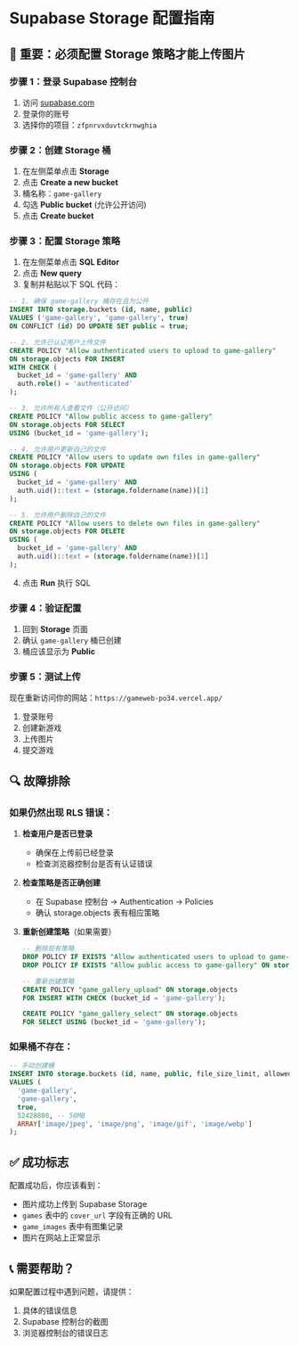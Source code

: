 # Supabase Storage 配置指南

## 🚨 重要：必须配置 Storage 策略才能上传图片

### 步骤 1：登录 Supabase 控制台

1. 访问 [supabase.com](https://supabase.com)
2. 登录你的账号
3. 选择你的项目：`zfpnrvxduvtckrnwghia`

### 步骤 2：创建 Storage 桶

1. 在左侧菜单点击 **Storage**
2. 点击 **Create a new bucket**
3. 桶名称：`game-gallery`
4. 勾选 **Public bucket** (允许公开访问)
5. 点击 **Create bucket**

### 步骤 3：配置 Storage 策略

1. 在左侧菜单点击 **SQL Editor**
2. 点击 **New query**
3. 复制并粘贴以下 SQL 代码：

```sql
-- 1. 确保 game-gallery 桶存在且为公开
INSERT INTO storage.buckets (id, name, public)
VALUES ('game-gallery', 'game-gallery', true)
ON CONFLICT (id) DO UPDATE SET public = true;

-- 2. 允许已认证用户上传文件
CREATE POLICY "Allow authenticated users to upload to game-gallery" 
ON storage.objects FOR INSERT 
WITH CHECK (
  bucket_id = 'game-gallery' AND 
  auth.role() = 'authenticated'
);

-- 3. 允许所有人查看文件（公开访问）
CREATE POLICY "Allow public access to game-gallery" 
ON storage.objects FOR SELECT 
USING (bucket_id = 'game-gallery');

-- 4. 允许用户更新自己的文件
CREATE POLICY "Allow users to update own files in game-gallery" 
ON storage.objects FOR UPDATE 
USING (
  bucket_id = 'game-gallery' AND 
  auth.uid()::text = (storage.foldername(name))[1]
);

-- 5. 允许用户删除自己的文件
CREATE POLICY "Allow users to delete own files in game-gallery" 
ON storage.objects FOR DELETE 
USING (
  bucket_id = 'game-gallery' AND 
  auth.uid()::text = (storage.foldername(name))[1]
);
```

4. 点击 **Run** 执行 SQL

### 步骤 4：验证配置

1. 回到 **Storage** 页面
2. 确认 `game-gallery` 桶已创建
3. 桶应该显示为 **Public**

### 步骤 5：测试上传

现在重新访问你的网站：`https://gameweb-po34.vercel.app/`

1. 登录账号
2. 创建新游戏
3. 上传图片
4. 提交游戏

## 🔍 故障排除

### 如果仍然出现 RLS 错误：

1. **检查用户是否已登录**
   - 确保在上传前已经登录
   - 检查浏览器控制台是否有认证错误

2. **检查策略是否正确创建**
   - 在 Supabase 控制台 → Authentication → Policies
   - 确认 storage.objects 表有相应策略

3. **重新创建策略**（如果需要）
   ```sql
   -- 删除现有策略
   DROP POLICY IF EXISTS "Allow authenticated users to upload to game-gallery" ON storage.objects;
   DROP POLICY IF EXISTS "Allow public access to game-gallery" ON storage.objects;
   
   -- 重新创建策略
   CREATE POLICY "game_gallery_upload" ON storage.objects
   FOR INSERT WITH CHECK (bucket_id = 'game-gallery');
   
   CREATE POLICY "game_gallery_select" ON storage.objects
   FOR SELECT USING (bucket_id = 'game-gallery');
   ```

### 如果桶不存在：

```sql
-- 手动创建桶
INSERT INTO storage.buckets (id, name, public, file_size_limit, allowed_mime_types)
VALUES (
  'game-gallery', 
  'game-gallery', 
  true, 
  52428800, -- 50MB
  ARRAY['image/jpeg', 'image/png', 'image/gif', 'image/webp']
);
```

## ✅ 成功标志

配置成功后，你应该看到：
- 图片成功上传到 Supabase Storage
- `games` 表中的 `cover_url` 字段有正确的 URL
- `game_images` 表中有图集记录
- 图片在网站上正常显示

## 📞 需要帮助？

如果配置过程中遇到问题，请提供：
1. 具体的错误信息
2. Supabase 控制台的截图
3. 浏览器控制台的错误日志